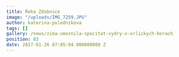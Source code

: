 ```yaml
---
title: Řeka Zdobnice
image: "/uploads/IMG_7259.JPG"
author: katerina-polednikova
tags: []
gallery: /news/zima-umoznila-spocitat-vydry-v-orlickych-horach
position: 83
date: 2017-01-26 07:05:04.000000000 Z
---
```

